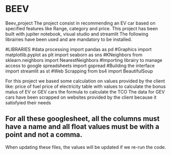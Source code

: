 # BEEV
Beev_project
The project consist in recommending an EV car based on specified features like Range, category and price.
This project has been built with jupiter notebook, visual studio and streamlit
The following librairies have been used and are mandatory to be installed.



#LIBRARIES
#data processing
import pandas as pd 
#Graphics
import matplotlib.pyplot as plt
import seaborn as sns
#KNeighbors
from sklearn.neighbors import NearestNeighbors
#Importing librairy to manage access to google spreadsheets
import gspread
#Building the interface
import streamlit as st
#Web Scrapping
from bs4 import BeautifulSoup

For this project we based some calculation on values provided by the client like:
price of fuel
price of electricity
table with values to calculate the bonus malus of EV or GEV cars
the formula to calculate the TCO
The data for GEV cars have been scrapped on websites provided by the client because it satisfyied their needs
## For all these googlesheet, all the columns must have a name and all float values must be with a point and not a comma.
When updating these files, the values will be updated if we re-run the code.
